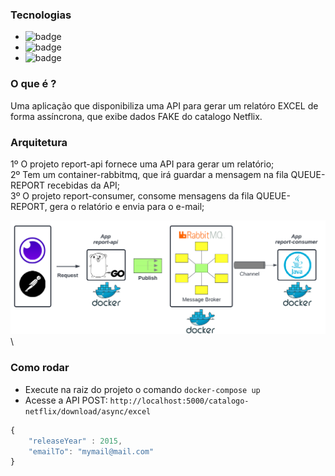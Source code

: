 ### Tecnologias

- <img src="https://badges.aleen42.com/src/java.svg" alt="badge"/> 
- <img src="https://badges.aleen42.com/src/golang.svg" alt="badge"/> 
- <img src="https://badges.aleen42.com/src/docker.svg" alt="badge"/> 

### O que é ?
Uma aplicação que disponibiliza uma API para gerar um relatóro EXCEL de forma assíncrona, que exibe dados FAKE do catalogo Netflix.

### Arquitetura
1º O projeto report-api fornece uma API para gerar um relatório;\
2º Tem um container-rabbitmq, que irá guardar a mensagem na fila QUEUE-REPORT recebidas da API;\
3º O projeto report-consumer, consome mensagens da fila QUEUE-REPORT, gera o relatório e envia para o e-mail;

![](https://github.com/lucianoortizsilva/report-async-excel/blob/main/static/arquiteturaComFundo.png?raw=true)\

### Como rodar
- Execute na raiz do projeto o comando `docker-compose up`
- Acesse a API POST: `http://localhost:5000/catalogo-netflix/download/async/excel`
```javascript
{
	"releaseYear" : 2015,
	"emailTo": "mymail@mail.com"
}
``` 
